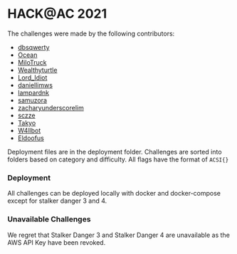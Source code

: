 # HACK@AC 2021

The challenges were made by the following contributors:

* [dbsqwerty](https://github.com/dbsqwerty/)
* [Ocean](https://github.com/oceankoh)
* [MiloTruck](https://github.com/MiloTruck)
* [Wealthyturtle](https://github.com/Wealthyturtle)
* [Lord_Idiot](https://github.com/lordidiot)
* [daniellimws](https://github.com/daniellimws)
* [lampardnk](https://github.com/lampardnk)
* [samuzora](https://github.com/samuzora)
* [zacharyunderscorelim](https://github.com/zacharyunderscorelim)
* [sczze](https://github.com/sczze)
* [Takyo](https://github.com/Tak-yo)
* [W4llbot](https://github.com/W4llbot)
* [Eldoofus](https://github.com/Eldoofus)

Deployment files are in the deployment folder. Challenges are sorted into folders based on category and difficulty. All flags have the format of `ACSI{}`

### Deployment

All challenges can be deployed locally with docker and docker-compose except for stalker danger 3 and 4. 

### Unavailable Challenges

We regret that Stalker Danger 3 and Stalker Danger 4 are unavailable as the AWS API Key have been revoked. 
